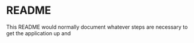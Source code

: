 # README

This README would normally document whatever steps are necessary to get the
application up and 

